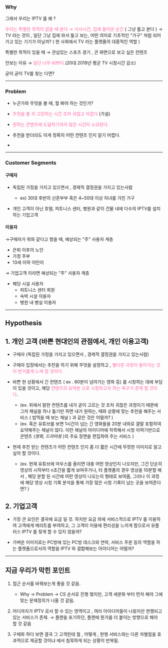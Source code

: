
### Why

그래서 우리는 IPTV 를 왜 ?

<span style="color:rgb(255, 102, 163)">우리는 특별한 목적이 없을 때 본다 → 식사시간, 집에 들어온 순간</span> ( 그냥 틀고 본다 )
→ TV 라는 것이 , 일단 그냥 집에 와서 틀고 보는, 어떤 의미로 기초적인 "가구" 처럼 되어가고 있는 기기가 아닐까? ( 현 사회에서 TV 라는 플랫폼의 대중적인 역할 )



특별한 목적이 있을 때 → 관심있는 스포츠 경기 , 큰 화면으로 보고 싶은 컨텐츠

안보는 이유 → <span style="color:rgb(255, 102, 163)">일단 너무 바쁘다.</span>(20대 2019년 평균 TV 시청시간 감소)

굳이 굳이 TV를 찾는 다면?

---

### Problem

- 누군가와 무엇을 볼 때, 뭘 봐야 하는 것인가?

- <span style="color:rgb(255, 102, 163)">무엇을 볼 지 고민하는 시간 조차 귀찮고 아깝다</span> (가설)

- <span style="color:rgb(255, 102, 163)">원하는 콘텐츠에 도달하기까지 많은 시간이 소모된다.</span>

- 추천을 받더라도 이게 정확히 어떤 컨텐츠 인지 알기 어렵다.

- 


---

### Customer Segments

#### 구매자

- 독립된 가정을 가지고 있으면서 , 경제적 결정권을 가지고 있는사람 
	- ex) 30대 후반의 신혼부부 혹은 4~50대 이상 자녀를 가진 가구

- 개인 고객이 아닌 호텔, 피트니스 센터, 병원과 같이 건물 내에 다수의 IPTV를 설치하는 기업고객


#### 이용자

→구매자가 위와 같다고 했을 때, 예상되는 "주" 사용자 계층

- 은퇴 이후의 노인 
- 가정 주부
- 13세 이하 어린이

→ 기업고객 이라면 예상되는 "주" 사용자 계층

- 해당 시설 사용자 
	- 피트니스 센터 회원
	- 숙박 시설 이용자
	- 병원 내 병실 이용자



---

## Hypothesis

## 1. 개인 고객 (바쁜 현대인의 관점에서, 개인 이용고객)

- 구매자 (독립된 가정을 가지고 있으면서 , 경제적 결정권을 가지고 있는사람)
- 구매자 입장에서는 추천을 하기 위해 무엇을 설정하고 , <span style="color:rgb(255, 102, 163)">별다른 과정이 들어가는 것이 번거롭게 느껴 질 것이다.</span>

- 바쁜 현 상황에서 긴 컨텐츠 ( ex . 60분이 넘어가는 영화 등) 를 시청하는 데에 부담이 있을 것이고, 해당 <span style="color:rgb(255, 102, 163)">컨텐츠의 요약본 으로 시청하고자 하는 욕구가 존재 할 것이다</span>.
	- (ex. 위에서 말한 컨텐츠를 내가 굳이 고르는 것 조차 귀찮은 과정이기 때문에 그저 채널을 하나 틀기만 하면 내가 원하는, 때와 상황에 맞는 추천을 해주는 서비스 ( 밥먹을 때 보는 채널 ) 과 같은 것은 어떨까? )
	- (ex. 혹은 유튜브를 보면 1시간이 넘는 긴 영화들을 20분 내외로 결말 포함하여 요약해주는 채널이 많다. 이런 채널의 아이디어에 착목해서 시청 이력기반으로 콘텐츠 (*영화, 드라마등* )의 주요 장면을 편집하여 주는 서비스 )


- 현재 추천 받는 컨텐츠가 어떤 컨텐츠 인지 좀 더 짧은 시간에 뚜렷한 이미지로 알고 싶어 할 것이다.
	- (ex. 현재 유튜브에 마우스를 올리면 대충 어떤 영상인지 나오지만, 그건 단순히 영상의 시작부터 n초간을 짧게 보여주거나, 타 플랫폼의 경우 영상을 10분할 해서 , 해당 분할 된 시간에 어떤 영상이 나오는지 형태로 보여줌, 그러나 이 과정에 해당 영상 시청 기록 분석을 통해 가장 많은 시청 기록이 남는 곳을 보여준다면? )

## 2. 기업고객

- 가장 큰 요인은 결국에 요금 일 것. 하지만 요금 외에 서비스적으로  IPTV 를 이용하여 고객에게 메리트를 부여하고, 그 고객이 이용에 편리성을 느끼게 함으로서 유플러스 IPTV 를 찾게 할 수 있지 않을까? 

- 가벼운 이미지로는 PC방에 있는 PC방 데스크와 연락, 서비스 주문 등의 역할을 하는 플랫폼으로서의 역할을 IPTV 와 결합해보는 아이디어는 어떨까?

---

## 지금 우리가 막힌 포인트

1. 접근 순서를 바꿔보는게 좋을 것 같음.
	- Why → Problem → CS 순서로 진행 했지만, 고객 세분화 부터 먼저 해야 그에 맞는 문제정의가 나올 것 같음. 

2. 어디까지가 IPTV 로서 할 수 있는 영역이고 , 여러 아이디어들이 나왔지만 현행되고 있는 서비스가 존재. → 플랜을 포기하던, 플랜에 뭔가를 더 붙이는 방향으로 해야 할 것 같음

3. 구체화 하다 보면 결국 그 고객한테 뭘 , 어떻게 , 현행 서비스와는 다른 차별점을 효과적으로 제공할 것이냐 에서 침묵하게 되는 상황이 반복됨.
